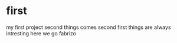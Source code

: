 # first
my first project
second things comes second
first things are always intresting
here we go fabrizo
